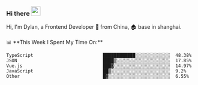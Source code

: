 ### Hi there <img src="https://media.giphy.com/media/hvRJCLFzcasrR4ia7z/giphy.gif" width="25px">

<!-- ![visitors](https://visitor-badge.glitch.me/badge?page_id=dislfyer.dislfyer) --!>

Hi, I'm Dylan, a Frontend Developer 🚀 from China, 🏠 base in shanghai.
<br/>
<br/>

📊 **This Week I Spent My Time On:**


<!--START_SECTION:waka-->

```text
TypeScript                          ████████████░░░░░░░░░░░░░  48.38%
JSON                                ████▒░░░░░░░░░░░░░░░░░░░░  17.85%
Vue.js                              ███▓░░░░░░░░░░░░░░░░░░░░░  14.97%
JavaScript                          ██▒░░░░░░░░░░░░░░░░░░░░░░  9.2%
Other                               █▓░░░░░░░░░░░░░░░░░░░░░░░  6.55%
```

<!--END_SECTION:waka-->

<!--
**About Me:**
 -->
